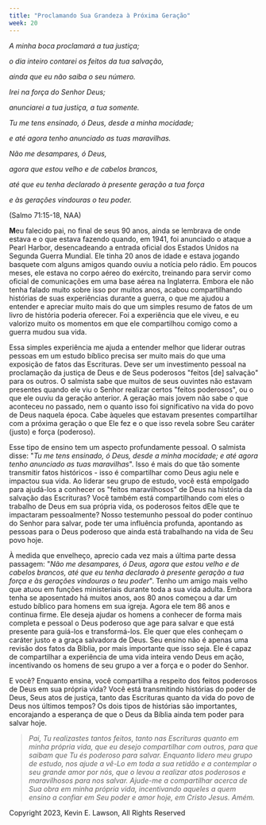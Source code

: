 ```yaml
---
title: "Proclamando Sua Grandeza à Próxima Geração"
week: 20
---
```


*A minha boca proclamará a tua justiça;*

*o dia inteiro contarei os feitos da tua salvação,*

*ainda que eu não saiba o seu número.*

*Irei na força do Senhor Deus;*

*anunciarei a tua justiça, a tua somente.*

*Tu me tens ensinado, ó Deus, desde a minha mocidade;*

*e até agora tenho anunciado as tuas maravilhas.*

*Não me desampares, ó Deus,*

*agora que estou velho e de cabelos brancos,*

*até que eu tenha declarado à presente geração a tua força*

*e às gerações vindouras o teu poder.*

(Salmo 71:15-18, NAA)

**M**eu falecido pai, no final de seus 90 anos, ainda se lembrava de
onde estava e o que estava fazendo quando, em 1941, foi anunciado o
ataque a Pearl Harbor, desencadeando a entrada oficial dos Estados
Unidos na Segunda Guerra Mundial. Ele tinha 20 anos de idade e estava
jogando basquete com alguns amigos quando ouviu a notícia pelo rádio. Em
poucos meses, ele estava no corpo aéreo do exército, treinando para
servir como oficial de comunicações em uma base aérea na Inglaterra.
Embora ele não tenha falado muito sobre isso por muitos anos, acabou
compartilhando histórias de suas experiências durante a guerra, o que me
ajudou a entender e apreciar muito mais do que um simples resumo de
fatos de um livro de história poderia oferecer. Foi a experiência que
ele viveu, e eu valorizo muito os momentos em que ele compartilhou
comigo como a guerra mudou sua vida.

Essa simples experiência me ajuda a entender melhor que liderar outras
pessoas em um estudo bíblico precisa ser muito mais do que uma exposição
de fatos das Escrituras. Deve ser um investimento pessoal na proclamação
da justiça de Deus e de Seus poderosos "feitos \[de\] salvação" para os
outros. O salmista sabe que muitos de seus ouvintes não estavam
presentes quando ele viu o Senhor realizar certos "feitos poderosos", ou
o que ele ouviu da geração anterior. A geração mais jovem não sabe o que
aconteceu no passado, nem o quanto isso foi significativo na vida do
povo de Deus naquela época. Cabe àqueles que estavam presentes
compartilhar com a próxima geração o que Ele fez e o que isso revela
sobre Seu caráter (justo) e força (poderoso).

Esse tipo de ensino tem um aspecto profundamente pessoal. O salmista
disse: "*Tu me tens ensinado, ó Deus, desde a minha mocidade; e até
agora tenho anunciado as tuas maravilhas*". Isso é mais do que tão
somente transmitir fatos históricos - isso é compartilhar como Deus agiu
nele e impactou sua vida. Ao liderar seu grupo de estudo, você está
empolgado para ajudá-los a conhecer os "feitos maravilhosos" de Deus na
história da salvação das Escrituras? Você também está compartilhando com
eles o trabalho de Deus em sua própria vida, os poderosos feitos dEle
que te impactaram pessoalmente? Nosso testemunho pessoal do poder
contínuo do Senhor para salvar, pode ter uma influência profunda,
apontando as pessoas para o Deus poderoso que ainda está trabalhando na
vida de Seu povo hoje.

À medida que envelheço, aprecio cada vez mais a última parte dessa
passagem: "*Não me desampares, ó Deus, agora que estou velho e de
cabelos brancos, até que eu tenha declarado à presente geração a tua
força e às gerações vindouras o teu poder*". Tenho um amigo mais velho
que atuou em funções ministeriais durante toda a sua vida adulta. Embora
tenha se aposentado há muitos anos, aos 80 anos começou a dar um estudo
bíblico para homens em sua igreja. Agora ele tem 86 anos e continua
firme. Ele deseja ajudar os homens a conhecer de forma mais completa e
pessoal o Deus poderoso que age para salvar e que está presente para
guiá-los e transformá-los. Ele quer que eles conheçam o caráter justo e
a graça salvadora de Deus. Seu ensino não é apenas uma revisão dos fatos
da Bíblia, por mais importante que isso seja. Ele é capaz de
compartilhar a experiência de uma vida inteira vendo Deus em ação,
incentivando os homens de seu grupo a ver a força e o poder do Senhor.

E você? Enquanto ensina, você compartilha a respeito dos feitos
poderosos de Deus em sua própria vida? Você está transmitindo histórias
do poder de Deus, Seus atos de justiça, tanto das Escrituras quanto da
vida do povo de Deus nos últimos tempos? Os dois tipos de histórias são
importantes, encorajando a esperança de que o Deus da Bíblia ainda tem
poder para salvar hoje.

> *Pai, Tu realizastes tantos feitos, tanto nas Escrituras quanto em
> minha própria vida, que eu desejo compartilhar com outros, para que
> saibam que Tu és poderoso para salvar. Enquanto lidero meu grupo de
> estudo, nos ajude a vê-Lo em toda a sua retidão e a contemplar o seu
> grande amor por nós, que o levou a realizar atos poderosos e
> maravilhosos para nos salvar. Ajude-me a compartilhar acerca de Sua
> obra em minha própria vida, incentivando aqueles a quem ensino a
> confiar em Seu poder e amor hoje, em Cristo Jesus. Amém.*

Copyright 2023, Kevin E. Lawson, All Rights Reserved
